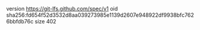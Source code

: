 version https://git-lfs.github.com/spec/v1
oid sha256:fd654f52d3532d8aa039273985e1139d2607e948922df9938bfc7626bbfdb76c
size 402
